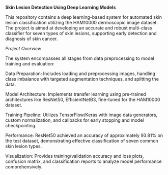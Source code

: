 **Skin Lesion Detection Using Deep Learning Models**

This repository contains a deep learning-based system for automated skin lesion classification utilizing the HAM10000 dermoscopic image dataset. The project is aimed at developing an accurate and robust multi-class classifier for seven types of skin lesions, supporting early detection and diagnosis of skin cancer.

*Project Overview*

The system encompasses all stages from data preprocessing to model training and evaluation:

Data Preparation: Includes loading and preprocessing images, handling class imbalance with targeted augmentation techniques, and splitting the data.

Model Architecture: Implements transfer learning using pre-trained architectures like ResNet50, EfficientNetB3, fine-tuned for the HAM10000 dataset.

Training Pipeline: Utilizes TensorFlow/Keras with image data generators, custom normalization, and callbacks for early stopping and model checkpointing.

Performance: ResNet50 achieved an accuracy of approximately 93.81% on the test dataset, demonstrating effective classification of seven common skin lesion types.

Visualization: Provides training/validation accuracy and loss plots, confusion matrix, and classification reports to analyze model performance comprehensively.

